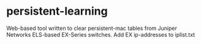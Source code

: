 # persistent-learning
Web-based tool written to clear persistent-mac tables from Juniper Networks ELS-based EX-Series switches.  Add EX ip-addresses to iplist.txt
